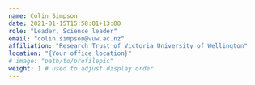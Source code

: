 ```yaml
---
name: Colin Simpson
date: 2021-01-15T15:58:01+13:00
role: "Leader, Science leader"
email: "colin.simpson@vuw.ac.nz"
affiliation: "Research Trust of Victoria University of Wellington"
location: "{Your office location}"
# image: "path/to/profilepic"
weight: 1 # used to adjust display order
---
```

